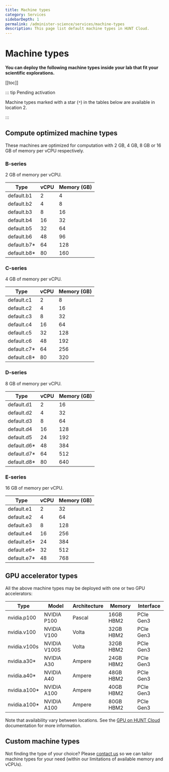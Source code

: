 ```yaml
---
title: Machine types
category: Services
sidebarDepth: 1
permalink: /administer-science/services/machine-types
description: This page list default machine types in HUNT Cloud.
---
```


# Machine types

**You can deploy the following machine types inside your lab that fit your scientific explorations.**

[[toc]]

::: tip Pending activation

Machine types marked with a star (`*`) in the tables below are available in location 2. 

:::

## Compute optimized machine types

These machines are optimized for computation with 2 GB, 4 GB, 8 GB or 16 GB of memory per vCPU respectively.

### B-series

2 GB of memory per vCPU. 

| **Type**    | **vCPU** | **Memory (GB)** |
| ----------- | -------- | --------------- |
| default.b1  | 2        | 4               |
| default.b2  | 4        | 8               |
| default.b3  | 8        | 16              |
| default.b4  | 16       | 32              |
| default.b5  | 32       | 64              |
| default.b6  | 48       | 96              |
| default.b7* | 64       | 128             |
| default.b8* | 80       | 160             |

### C-series

4 GB of memory per vCPU. 

| **Type**    | **vCPU** | **Memory (GB)** |
| ----------  | -------- | --------------- |
| default.c1  | 2        | 8               |
| default.c2  | 4        | 16              |
| default.c3  | 8        | 32              |
| default.c4  | 16       | 64              |
| default.c5  | 32       | 128             |
| default.c6  | 48       | 192             |
| default.c7* | 64       | 256             |
| default.c8* | 80       | 320             |


### D-series

8 GB of memory per vCPU. 

| **Type**    | **vCPU** | **Memory (GB)** |
| ----------- | -------- | --------------- |
| default.d1  | 2        | 16              |
| default.d2  | 4        | 32              |
| default.d3  | 8        | 64              |
| default.d4  | 16       | 128             |
| default.d5  | 24       | 192             |
| default.d6* | 48       | 384             |
| default.d7* | 64       | 512             |
| default.d8* | 80       | 640             |


### E-series

16 GB of memory per vCPU. 

| **Type**    | **vCPU** | **Memory (GB)** |
| ----------- | -------- | --------------- |
| default.e1  | 2        | 32              |
| default.e2  | 4        | 64              |
| default.e3  | 8        | 128             |
| default.e4  | 16       | 256             |
| default.e5* | 24       | 384             |
| default.e6* | 32       | 512             |
| default.e7* | 48       | 768             |

## GPU accelerator types

All the above machine types may be deployed with one or two GPU accelerators:

| **Type** | **Model** | **Architecture** | **Memory** | **Interface**  |
| ------------ | ----------- | ------------ | --------- | ---------- |
| nvidia.p100  | NVIDIA P100  | Pascal       | 16GB HBM2 | PCIe Gen3  |
| nvidia.v100  | NVIDIA  V100  | Volta        | 32GB HBM2 | PCIe Gen3  |
| nvidia.v100s | NVIDIA  V100S | Volta        | 32GB HBM2 | PCIe Gen3  |
| nvidia.a30*  | NVIDIA  A30  | Ampere       | 24GB HBM2 | PCIe Gen3  |
| nvidia.a40*  | NVIDIA  A40  | Ampere       | 48GB HBM2 | PCIe Gen3  |
| nvidia.a100* | NVIDIA  A100 | Ampere        | 40GB HBM2 | PCIe Gen3  |
| nvidia.a100* | NVIDIA  A100 | Ampere       | 80GB HBM2 | PCIe Gen3  |

Note that availability vary between locations. See the [GPU on HUNT Cloud](/do-science/tools/technical/gpu/) documentation for more information. 

## Custom machine types

Not finding the type of your choice? Please [contact us](/contact) so we can tailor machine types for your need (within our limitations of available memory and vCPUs).
